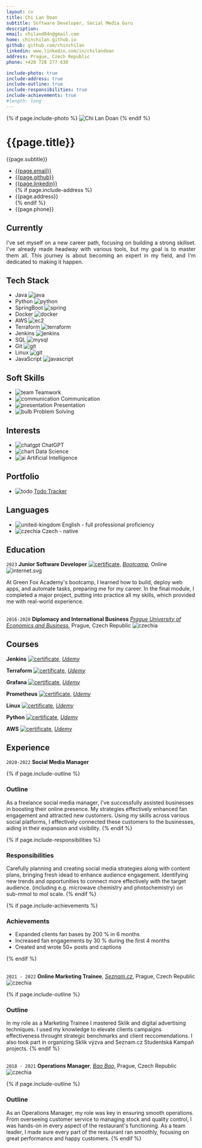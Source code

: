 ```yaml
---
layout: cv
title: Chi Lan Doan
subtitle: Software Developer, Social Media Guru
description:
email: chiland04n@gmail.com
home: chinchilan.github.io
github: github.com/chinchilan
linkedin: www.linkedin.com/in/chilandoan
address: Prague, Czech Republic
phone: +420 728 277 630

include-photo: true
include-address: true
include-outline: true
include-responsibilities: true
include-achievements: true
#length: long
---
```


{% if page.include-photo %}
<img id="photo" src="assets/photo/Lan.png" alt="Chi Lan Doan">
{% endif %}

# {{page.title}}

{{page.subtitle}}

<ul id="web-address">
<li><i class="fa-solid fa-at"></i><a href="mailto:{{page.email}}">{{page.email}}</a></li>
<li><i class="fa-brands fa-github"></i><a href="https://{{page.github}}">{{page.github}}</a></li>
<li><i class="fa-brands fa-linkedin"></i><a href="https://{{page.linkedin}}">{{page.linkedin}}</a></li>
{% if page.include-address %}
<li><i class="fa-solid fa-home"></i>{{page.address}}</li>
{% endif %}
<li><i class="fa-solid fa-phone"></i>{{page.phone}}</li>
</ul>

[//]: # '<li><i class="fa-solid fa-house-laptop"></i><a href="https://{{page.home}}">{{page.home}}</a></li>'

## Currently

<p style="text-align: justify">
I've set myself on a new career path, focusing on building a strong skillset. I've already made headway with various tools, but my goal is to master them all. This journey is about becoming an expert in my field, and I'm dedicated to making it happen.
</p>

## Tech Stack

- <i class="fa-solid fa-star"></i>Java ![java](assets/icons/java.svg)
- <i class="fa-solid fa-star-half-stroke"></i>Python ![python](assets/icons/python.svg)
- <i class="fa-solid fa-star"></i>SpringBoot ![spring](assets/icons/spring.svg)
- <i class="fa-solid fa-star-half-stroke"></i>Docker ![docker](assets/icons/docker.svg)
- <i class="fa-solid fa-star"></i>AWS ![ec2](assets/icons/ec2.svg)
- <i class="fa-solid fa-star-half-stroke"></i>Terraform ![terraform](assets/icons/terraform.svg)
- <i class="fa-solid fa-star"></i>Jenkins ![jenkins](assets/icons/jenkins.svg)
- <i class="fa-solid fa-star-half-stroke"></i>SQL ![mysql](assets/icons/mysql.svg)
- <i class="fa-solid fa-star-half-stroke"></i>Git ![git](assets/icons/git.svg)
- <i class="fa-solid fa-star-half-stroke"></i>Linux ![git](assets/icons/linux.svg)
- <i class="fa-solid fa-star-half-stroke"></i>JavaScript ![javascript](assets/icons/js.svg)

[//]: # '<i class="fa-solid fa-star"></i>'
[//]: # '<i class="fa-solid fa-star-half-stroke"></i>'
[//]: # '<i class="fa-regular fa-star"></i>'

## Soft Skills

- ![team](assets/icons/team.svg)
  Teamwork
- ![communication](assets/icons/communication.svg)
  Communication
- ![presentation](assets/icons/presentation.svg)
  Presentation
- ![bulb](assets/icons/bulb.svg)
  Problem Solving

## Interests

- ![chatgpt](assets/icons/chatgpt.svg)
  ChatGPT
- ![chart](assets/icons/chart.svg)
  Data Science
- ![ai](assets/icons/ai.svg)
  Artificial Intelligence

## Portfolio

- ![todo](assets/icons/todo.svg) [Todo Tracker](https://{{page.github}}/todo)

## Languages

- ![united-kingdom](assets/icons/united-kingdom.svg) English - full professional proficiency
- ![czechia](assets/icons/czechia.svg) Czech - native

## Education

`2023`
**Junior Software Developer**
[![certificate](assets/icons/certificate.svg)](assets/certs/GFA_certificate.pdf),
_[Bootcamp](https://www.greenfoxacademy.com/en/home),_
Online
![internet.svg](assets/icons/internet.svg)

At Green Fox Academy's bootcamp, I learned how to build, deploy web apps, and automate tasks, preparing me for my career. In the final module, I completed a major project, putting into practice all my skills, which provided me with real-world experience.

<h2> </h2>

`2016-2020`
**Diplomacy and International Business**
_[Prague University of Economics and Business](https://www.vse.cz/english/)_,
Prague, Czech Republic
![czechia](assets/icons/czechia.svg)

## Courses

**Jenkins**
[![certificate](assets/icons/certificate.svg)](assets/certs/codecademy-certificate.pdf),
_[Udemy](https://www.udemy.com)_

**Terraform**
[![certificate](assets/icons/certificate.svg)](assets/certs/codecademy-certificate.pdf),
_[Udemy](https://www.udemy.com)_

**Grafana**
[![certificate](assets/icons/certificate.svg)](assets/certs/codecademy-certificate.pdf),
_[Udemy](https://www.udemy.com)_

**Prometheus**
[![certificate](assets/icons/certificate.svg)](assets/certs/codecademy-certificate.pdf),
_[Udemy](https://www.udemy.com)_

**Linux**
[![certificate](assets/icons/certificate.svg)](assets/certs/codecademy-certificate.pdf),
_[Udemy](https://www.udemy.com)_

**Python**
[![certificate](assets/icons/certificate.svg)](assets/certs/codecademy-certificate.pdf),
_[Udemy](https://www.udemy.com)_

**AWS**
[![certificate](assets/icons/certificate.svg)](assets/certs/codecademy-certificate.pdf),
_[Udemy](https://www.udemy.com)_

## Experience

`2020-2022`
**Social Media Manager**

{% if page.include-outline %}

### Outline

As a freelance social media manager, I've successfully assisted businesses in boosting their online presence. My strategies effectively enhanced fan engagement and attracted new customers. Using my skills across various social platforms, I effectively connected these customers to the businesses, aiding in their expansion and visibility.
{% endif %}

{% if page.include-responsibilities %}

### Responsibilities

Carefully planning and creating social media strategies along with content plans, bringing fresh idead to enhance audience engagement. Identifying new trends and opportunities to connect more effectively with the target audience.
(including e.g. microwave chemistry and photochemistry) on sub-mmol to mol scale.
{% endif %}

{% if page.include-achievements %}

### Achievements

- Expanded clients fan bases by 200 % in 6 months
- Increased fan engagements by 30 % during the first 4 months
- Created and wrote 50+ posts and captions

{% endif %}

<h2> </h2>

`2021 - 2022`
**Online Marketing Trainee**,
_[Seznam.cz](http://www.seznam.cz/)_,
Prague, Czech Republic
![czechia](assets/icons/czechia.svg)

{% if page.include-outline %}

### Outline

In my role as a Marketing Trainee I mastered Sklik and digital advertising techniques. I used my knowledge to elevate clients campaigns effectiveness throught strategic benchmarks and client reccomendations. I also took part in organizing Sklik výzva and Seznam.cz Studentská Kampaň projects.
{% endif %}

<h2> </h2>

`2018 - 2021`
**Operations Manager**,
_[Bao Bao](http://www.bistrobaobao.cz/welcome.html)_,
Prague, Czech Republic
![czechia](assets/icons/czechia.svg)

{% if page.include-outline %}

### Outline

As an Operations Manager, my role was key in ensuring smooth operations. From overseeing customer service to managing stock and quality control, I was hands-on in every aspect of the restaurant's functioning. As a team leader, I made sure every part of the restaurant ran smoothly, focusing on great performance and happy customers.
{% endif %}

<!-- ### Footer

Last updated: December 2023 -->
